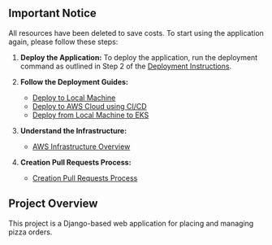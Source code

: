 ## Important Notice

All resources have been deleted to save costs. To start using the application again, please follow these steps:

1. **Deploy the Application:**
   To deploy the application, run the deployment command as outlined in Step 2 of the [Deployment Instructions](docs/cicd_aws.md).

2. **Follow the Deployment Guides:**
   - [Deploy to Local Machine](docs/deploy_local.md)
   - [Deploy to AWS Cloud using CI/CD](docs/cicd_aws.md)
   - [Deploy from Local Machine to EKS](docs/deploy_local_to_eks.md)

3. **Understand the Infrastructure:**
   - [AWS Infrastructure Overview](docs/aws_infrastructure.md)

4. **Creation Pull Requests Process:**
   - [Creation Pull Requests Process](docs/creation_PR.md)

## Project Overview

This project is a Django-based web application for placing and managing pizza orders.
